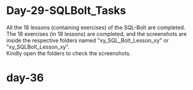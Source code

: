 # Day-29-SQLBolt_Tasks
All the 18 lessons (containing exercises) of the SQL-Bolt are completed.  
The 18 exercises (in 18 lessons) are completed, and the screenshots are inside the respective folders named "xy_SQL_Bolt_Lesson_xy" or "xy_SQLBolt_Lesson_xy".   
Kindly open the folders to check the screenshots.  
# day-36
